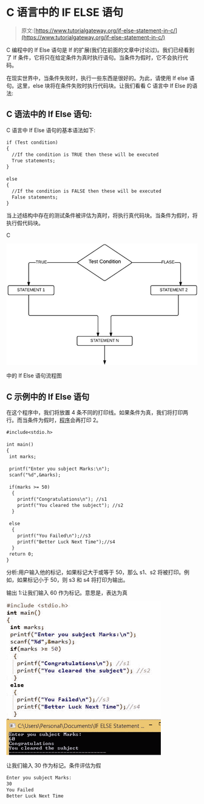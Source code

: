 # C 语言中的 IF ELSE 语句

> 原文:[https://www.tutorialgateway.org/if-else-statement-in-c/](https://www.tutorialgateway.org/if-else-statement-in-c/)

C 编程中的 If Else 语句是 If 的扩展(我们在前面的文章中讨论过)。我们已经看到了 If 条件，它将只在给定条件为真时执行语句。当条件为假时，它不会执行代码。

在现实世界中，当条件失败时，执行一些东西是很好的。为此，请使用 If else 语句。这里，else 块将在条件失败时执行代码块。让我们看看 C 语言中 If Else 的语法:

## C 语法中的 If Else 语句:

C 语言中 If Else 语句的基本语法如下:

```
if (Test condition)
{
  //If the condition is TRUE then these will be executed
  True statements;
}

else
{
  //If the condition is FALSE then these will be executed
  False statements;
}
```

当上述结构中存在的测试条件被评估为真时，将执行真代码块。当条件为假时，将执行假代码块。

C

![Flow Chart for If Else Statement in C](img/564f867831d75efac7da2a42c619c8c0.png)

中的 If Else 语句流程图

## C 示例中的 If Else 语句

在这个程序中，我们将放置 4 条不同的打印线。如果条件为真，我们将打印两行。而当条件为假时，[程序](https://www.tutorialgateway.org/c-programming/)会再打印 2。

```
#include<stdio.h> 

int main()
{
 int marks;

 printf("Enter you subject Marks:\n");
 scanf("%d",&marks);

 if(marks >= 50)
  {
    printf("Congratulations\n"); //s1 
    printf("You cleared the subject"); //s2
  }

 else
  {
    printf("You Failed\n");//s3
    printf("Better Luck Next Time");//s4
  }
 return 0;
}
```

分析:用户输入他的标记，如果标记大于或等于 50，那么 s1、s2 将被打印。例如，如果标记小于 50，则 s3 和 s4 将打印为输出。

输出 1:让我们输入 60 作为标记。意思是，表达为真

![If Else Statement in C Output 1](img/6b9cf7e727f9f846f2c1726e42ff24b9.png)

让我们输入 30 作为标记。条件评估为假

```
Enter you subject Marks:
30
You Failed
Better Luck Next Time
```